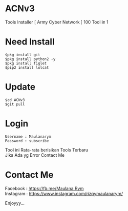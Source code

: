 # ACNv3
Tools Installer [ Army Cyber Network ] 100 Tool in 1
# Need Install
```
$pkg install git
$pkg install python2 -y
$pkg install figlet
$pip2 install lolcat
```
# Update
```
$cd ACNv3
$git pull
```
# Login
```
Username : Maulanarym
Password : subscribe
```
Tool ini Rata-rata berisikan Tools Terbaru</br>
Jika Ada yg Error Contact Me</br>
# Contact Me
Facebook : https://fb.me/Maulana.Rym</br>
Instagram : https://www.instagram.com/rizqymaulanarym/</br>

Enjoyyy...
